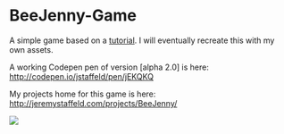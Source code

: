 # BeeJenny-Game
A simple game based on a <a href="http://www.lostdecadegames.com/how-to-make-a-simple-html5-canvas-game/" target="_blank">tutorial</a>. I will eventually recreate this with my own assets.

A working Codepen pen of version [alpha 2.0] is here: <a href="http://codepen.io/jstaffeld/pen/jEKQKQ" target="_blank">http://codepen.io/jstaffeld/pen/jEKQKQ</a>

My projects home for this game is here: <a href="http://jeremystaffeld.com/projects/BeeJenny/" target="_blank">http://jeremystaffeld.com/projects/BeeJenny/</a>

<img src="http://i.imgur.com/G0KifJZ.png">
